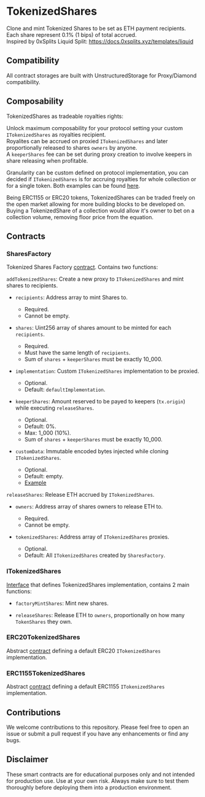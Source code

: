 # TokenizedShares
Clone and mint Tokenized Shares to be set as ETH payment recipients. Each share represent 0.1% (1 bips) of total accrued.  
Inspired by 0xSplits Liquid Split: https://docs.0xsplits.xyz/templates/liquid



## Compatibility
All contract storages are built with UnstructuredStorage for Proxy/Diamond compatibility.



## Composability
TokenizedShares as tradeable royalties rights:  

Unlock maximum composability for your protocol setting your custom `ITokenizedShares` as royalties recipient.  
Royalites can be accrued on proxied `ITokenizedShares` and later proportionally released to shares `owners` by anyone.  
A `keeperShares` fee can be set during proxy creation to involve keepers in share releasing when profitable.

Granularity can be custom defined on protocol implementation, you can decided if `ITokenizedShares` is for accruing royalties for whole collection or for a single token. Both examples can be found [here](https://github.com/eldief/TokenizedShares/tree/main/src/examples). 

Being ERC1155 or ERC20 tokens, TokenizedShares can be traded freely on the open market allowing for more building blocks to be developed on.  
Buying a TokenizedShare of a collection would allow it's owner to bet on a collection volume, removing floor price from the equation.



## Contracts

### SharesFactory 
  Tokenized Shares Factory [contract](https://github.com/eldief/TokenizedShares/blob/main/src/SharesFactory.sol). Contains two functions: 

  `addTokenizedShares`: Create a new proxy to `ITokenizedShares` and mint shares to recipients.
  - `recipients`: Address array to mint Shares to.
    - Required.
    - Cannot be empty.

  - `shares`: Uint256 array of shares amount to be minted for each `recipients`.
    - Required.
    - Must have the same length of `recipients`.
    - Sum of `shares` + `keeperShares` must be exactly 10_000.

  - `implementation`: Custom `ITokenizedShares` implementation to be proxied.
    - Optional. 
    - Default: `defaultImplementation`.

  - `keeperShares`: Amount reserved to be payed to keepers (`tx.origin`) while executing `releaseShares`. 
    - Optional. 
    - Default: 0%. 
    - Max: 1_000 (10%).
    - Sum of `shares` + `keeperShares` must be exactly 10_000.

  - `customData`: Immutable encoded bytes injected while cloning `ITokenizedShares`.
    - Optional. 
    - Default: empty.
    - [Example](https://github.com/eldief/TokenizedShares/blob/main/src/mocks/ERC1155TokenSharesMock.sol)

  `releaseShares`: Release ETH accrued by `ITokenizedShares`.
  - `owners`: Address array of shares owners to release ETH to.
    - Required.
    - Cannot be empty.

  - `tokenizedShares`: Address array of `ITokenizedShares` proxies.
    - Optional.
    - Default: All `ITokenizedShares` created by `SharesFactory`.


### ITokenizedShares 
  [Interface](https://github.com/eldief/TokenizedShares/blob/main/src/interfaces/ITokenizedShares.sol) that defines TokenizedShares implementation, contains 2 main functions:  
  - `factoryMintShares`: Mint new shares. 
 
  - `releaseShares`: Release ETH to `owners`, proportionally on how many `TokenShares` they own.  


### ERC20TokenizedShares
  Abstract [contract](https://github.com/eldief/TokenizedShares/blob/main/src/ERC20TokenizedShares.sol) defining a default ERC20 `ITokenizedShares` implementation.


### ERC1155TokenizedShares
  Abstract [contract](https://github.com/eldief/TokenizedShares/blob/main/src/ERC1155TokenizedShares.sol) defining a default ERC1155 `ITokenizedShares` implementation.



## Contributions
We welcome contributions to this repository. Please feel free to open an issue or submit a pull request if you have any enhancements or find any bugs.



## Disclaimer
These smart contracts are for educational purposes only and not intended for production use. Use at your own risk. Always make sure to test them thoroughly before deploying them into a production environment.
